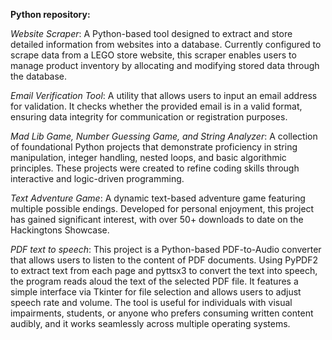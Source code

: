 **Python repository:**


_Website Scraper_:
A Python-based tool designed to extract and store detailed information from websites into a database. Currently configured to scrape data from a LEGO store website, this scraper enables users to manage product inventory by allocating and modifying stored data through the database.

_Email Verification Tool_:
A utility that allows users to input an email address for validation. It checks whether the provided email is in a valid format, ensuring data integrity for communication or registration purposes.

_Mad Lib Game, Number Guessing Game, and String Analyzer_:
A collection of foundational Python projects that demonstrate proficiency in string manipulation, integer handling, nested loops, and basic algorithmic principles. These projects were created to refine coding skills through interactive and logic-driven programming.

_Text Adventure Game_:
A dynamic text-based adventure game featuring multiple possible endings. Developed for personal enjoyment, this project has gained significant interest, with over 50+ downloads to date on the Hackingtons Showcase.

_PDF text to speech_:
This project is a Python-based PDF-to-Audio converter that allows users to listen to the content of PDF documents. Using PyPDF2 to extract text from each page and pyttsx3 to convert the text into speech, the program reads aloud the text of the selected PDF file. It features a simple interface via Tkinter for file selection and allows users to adjust speech rate and volume. The tool is useful for individuals with visual impairments, students, or anyone who prefers consuming written content audibly, and it works seamlessly across multiple operating systems.
